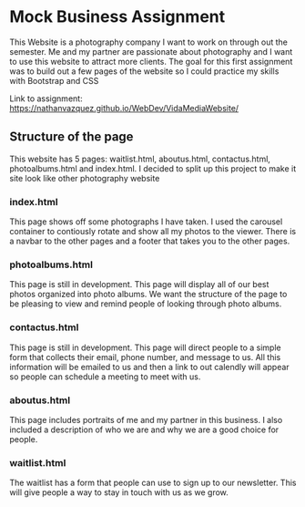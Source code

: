# Mock Business Assignment

This Website is a photography company I want to work on through out the semester. Me and my partner are passionate about photography and I want to use this website to attract more clients. The goal for this first assignment was to build out a few pages of the website so I could practice my skills with Bootstrap and CSS

Link to assignment: https://nathanvazquez.github.io/WebDev/VidaMediaWebsite/

## Structure of the page

This website has 5 pages: waitlist.html, aboutus.html, contactus.html, photoalbums.html and index.html. I decided to split up this project to make it site look like other photography website

### index.html

This page shows off some photographs I have taken. I used the carousel container to contiously rotate and show all my photos to the viewer. There is a navbar to the other pages and a footer that takes you to the other pages.

### photoalbums.html

This page is still in development. This page will display all of our best photos organized into photo albums. We want the structure of the page to be pleasing to view and remind people of looking through photo albums. 

### contactus.html

This page is still in development. This page will direct people to a simple form that collects their email, phone number, and message to us. All this information will be emailed to us and then a link to out calendly will appear so people can schedule a meeting to meet with us.

### aboutus.html

This page includes portraits of me and my partner in this business. I also included a description of who we are and why we are a good choice for people.

### waitlist.html

The waitlist has a form that people can use to sign up to our newsletter. This will give people a way to stay in touch with us as we grow.
